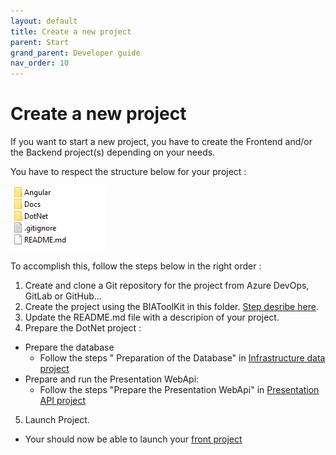 ```yaml
---
layout: default
title: Create a new project
parent: Start
grand_parent: Developer guide
nav_order: 10
---
```


# Create a new project

If you want to start a new project, you have to create the Frontend and/or the Backend project(s) depending on your needs.

You have to respect the structure below for your project :  

![Structure of Project's folder](../../Images/folderStructure.png)

To accomplish this, follow the steps below in the right order : 
1. Create and clone a Git repository for the project from Azure DevOps, GitLab or GitHub...
2. Create the project using the BIAToolKit in this folder. [Step desribe here](../../30-BIAToolKit/20-CreateProject.md).
3. Update the README.md file with a descripion of your project.
4. Prepare the DotNet project :
* Prepare the database
	* Follow the steps " Preparation of the Database" in [Infrastructure data project](./50-InfrastructureDataProject.md)
* Prepare and run the Presentation WebApi:
	* Follow the steps "Prepare the Presentation WebApi" in [Presentation API project](./30-PresentationApiProject.md)
5. Launch Project.
* Your should now be able to launch your [front project](./60-RunFront.md)


